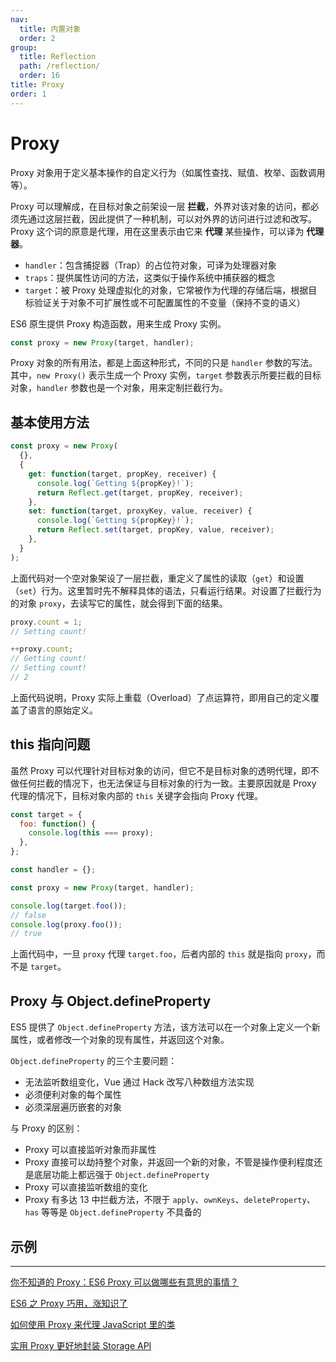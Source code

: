 ```yaml
---
nav:
  title: 内置对象
  order: 2
group:
  title: Reflection
  path: /reflection/
  order: 16
title: Proxy
order: 1
---
```


# Proxy

Proxy 对象用于定义基本操作的自定义行为（如属性查找、赋值、枚举、函数调用等）。

Proxy 可以理解成，在目标对象之前架设一层 **拦截**，外界对该对象的访问，都必须先通过这层拦截，因此提供了一种机制，可以对外界的访问进行过滤和改写。Proxy 这个词的原意是代理，用在这里表示由它来 **代理** 某些操作，可以译为 **代理器**。

- `handler`：包含捕捉器（Trap）的占位符对象，可译为处理器对象
- `traps`：提供属性访问的方法，这类似于操作系统中捕获器的概念
- `target`：被 Proxy 处理虚拟化的对象，它常被作为代理的存储后端，根据目标验证关于对象不可扩展性或不可配置属性的不变量（保持不变的语义）

ES6 原生提供 Proxy 构造函数，用来生成 Proxy 实例。

```js
const proxy = new Proxy(target, handler);
```

Proxy 对象的所有用法，都是上面这种形式，不同的只是 `handler` 参数的写法。其中，`new Proxy()` 表示生成一个 Proxy 实例，`target` 参数表示所要拦截的目标对象，`handler` 参数也是一个对象，用来定制拦截行为。

## 基本使用方法

```js
const proxy = new Proxy(
  {},
  {
    get: function(target, propKey, receiver) {
      console.log(`Getting ${propKey}!`);
      return Reflect.get(target, propKey, receiver);
    },
    set: function(target, proxyKey, value, receiver) {
      console.log(`Getting ${propKey}!`);
      return Reflect.set(target, propKey, value, receiver);
    },
  }
);
```

上面代码对一个空对象架设了一层拦截，重定义了属性的读取（`get`）和设置（`set`）行为。这里暂时先不解释具体的语法，只看运行结果。对设置了拦截行为的对象 `proxy`，去读写它的属性，就会得到下面的结果。

```js
proxy.count = 1;
// Setting count!

++proxy.count;
// Getting count!
// Setting count!
// 2
```

上面代码说明，Proxy 实际上重载（Overload）了点运算符，即用自己的定义覆盖了语言的原始定义。

## this 指向问题

虽然 Proxy 可以代理针对目标对象的访问，但它不是目标对象的透明代理，即不做任何拦截的情况下，也无法保证与目标对象的行为一致。主要原因就是 Proxy 代理的情况下，目标对象内部的 `this` 关键字会指向 Proxy 代理。

```js
const target = {
  foo: function() {
    console.log(this === proxy);
  },
};

const handler = {};

const proxy = new Proxy(target, handler);

console.log(target.foo());
// false
console.log(proxy.foo());
// true
```

上面代码中，一旦 `proxy` 代理 `target.foo`，后者内部的 `this` 就是指向 `proxy`，而不是 `target`。

## Proxy 与 Object.defineProperty

ES5 提供了 `Object.defineProperty` 方法，该方法可以在一个对象上定义一个新属性，或者修改一个对象的现有属性，并返回这个对象。

`Object.defineProperty` 的三个主要问题：

- 无法监听数组变化，Vue 通过 Hack 改写八种数组方法实现
- 必须便利对象的每个属性
- 必须深层遍历嵌套的对象

与 Proxy 的区别：

- Proxy 可以直接监听对象而非属性
- Proxy 直接可以劫持整个对象，并返回一个新的对象，不管是操作便利程度还是底层功能上都远强于 `Object.defineProperty`
- Proxy 可以直接监听数组的变化
- Proxy 有多达 13 中拦截方法，不限于 `apply`、`ownKeys`、`deleteProperty`、`has` 等等是 `Object.defineProperty` 不具备的

## 示例

---

[你不知道的 Proxy：ES6 Proxy 可以做哪些有意思的事情？](https://mp.weixin.qq.com/s/USybqGEQHW8ncuzVe1g_Rw)

[ES6 之 Proxy 巧用，涨知识了](https://mp.weixin.qq.com/s?__biz=MzAxODE2MjM1MA==&mid=2651557884&idx=1&sn=8e92673065a0762d0b96190bd0d0cdfa&chksm=8025583db752d12ba67c5a4e2c35cc797294fc4cd957fd08cb4c0796cdbf2d94eea55b4255c7&scene=21#wechat_redirect)

[如何使用 Proxy 来代理 JavaScript 里的类](https://mp.weixin.qq.com/s?__biz=MzAxODE2MjM1MA==&mid=2651557259&idx=1&sn=3aa73167ba3e5f073c0181d65fe2b966&chksm=80255a4ab752d35c0771a981a594d2811cbec39c80f21e37314c1d7aa083b478e91915e8c9cc&scene=21#wechat_redirect)

[](https://feclub.cn/post/content/proxy_reflect)

[实用 Proxy 更好地封装 Storage API](https://juejin.im/post/5d3b315df265da1bb67a604c)
